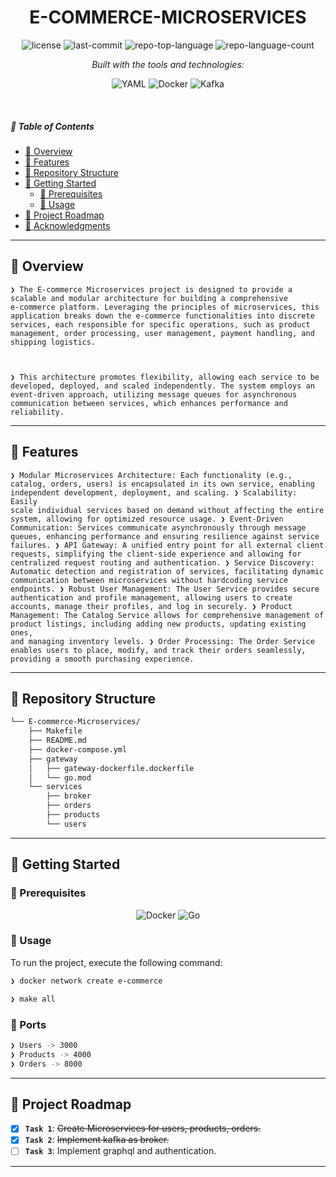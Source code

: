 <p align="center">
    <h1 align="center">E-COMMERCE-MICROSERVICES</h1>
</p>

<p align="center">
	<img src="https://img.shields.io/github/license/RushinShah22/E-commerce-Microservices?style=flat&logo=opensourceinitiative&logoColor=white&color=0080ff" alt="license">
	<img src="https://img.shields.io/github/last-commit/RushinShah22/E-commerce-Microservices?style=flat&logo=git&logoColor=white&color=0080ff" alt="last-commit">
	<img src="https://img.shields.io/github/languages/top/RushinShah22/E-commerce-Microservices?style=flat&color=0080ff" alt="repo-top-language">
	<img src="https://img.shields.io/github/languages/count/RushinShah22/E-commerce-Microservices?style=flat&color=0080ff" alt="repo-language-count">
    
</p>
<p align="center">
		<em>Built with the tools and technologies:</em>
</p>
<p align="center">
	<img src="https://img.shields.io/badge/YAML-CB171E.svg?style=flat&logo=YAML&logoColor=white" alt="YAML">
	<img src="https://img.shields.io/badge/Docker-2496ED.svg?style=flat&logo=Docker&logoColor=white" alt="Docker">
	<img src="https://img.shields.io/badge/apache-kafka.svg?style=flat&logo=Go&logoColor=white" alt="Kafka">
</p>

<br>

##### 🔗 Table of Contents

- [📍 Overview](#-overview)
- [👾 Features](#-features)
- [📂 Repository Structure](#-repository-structure)
- [🚀 Getting Started](#-getting-started)
  - [🔖 Prerequisites](#-prerequisites)
  - [🤖 Usage](#-usage)
- [📌 Project Roadmap](#-project-roadmap)
- [🙌 Acknowledgments](#-acknowledgments)

---

## 📍 Overview

<code>❯ The E-commerce Microservices project is designed to provide a scalable and modular architecture for building a comprehensive e-commerce platform. Leveraging the principles of microservices, this application breaks down the e-commerce functionalities into discrete services, each responsible for specific operations, such as product management, order processing, user management, payment handling, and shipping logistics.

❯ This architecture promotes flexibility, allowing each service to be developed, deployed, and scaled independently. The system employs an event-driven approach, utilizing message queues for asynchronous communication between services, which enhances performance and reliability.</code>

---

## 👾 Features

<code>❯ Modular Microservices Architecture: Each functionality (e.g., catalog, orders, users) is encapsulated in its own service, enabling independent development, deployment, and scaling.
❯ Scalability: Easily scale individual services based on demand without affecting the entire system, allowing for optimized resource usage.
❯ Event-Driven Communication: Services communicate asynchronously through message queues, enhancing performance and ensuring resilience against service failures.
❯ API Gateway: A unified entry point for all external client requests, simplifying the client-side experience and allowing for centralized request routing and authentication.
❯ Service Discovery: Automatic detection and registration of services, facilitating dynamic communication between microservices without hardcoding service endpoints.
❯ Robust User Management: The User Service provides secure authentication and profile management, allowing users to create accounts, manage their profiles, and log in securely.
❯ Product Management: The Catalog Service allows for comprehensive management of product listings, including adding new products, updating existing ones, and managing inventory levels.
❯ Order Processing: The Order Service enables users to place, modify, and track their orders seamlessly, providing a smooth purchasing experience.</code>

---

## 📂 Repository Structure

```sh
└── E-commerce-Microservices/
    ├── Makefile
    ├── README.md
    ├── docker-compose.yml
    ├── gateway
    │   ├── gateway-dockerfile.dockerfile
    │   └── go.mod
    └── services
        ├── broker
        ├── orders
        ├── products
        └── users
```

---

## 🚀 Getting Started

### 🔖 Prerequisites

<p align="center">
	<img src="https://img.shields.io/badge/Docker-2496ED.svg?style=flat&logo=Docker&logoColor=white" alt="Docker">
	<img src="https://img.shields.io/badge/Go-00ADD8.svg?style=flat&logo=Go&logoColor=white" alt="Go">
</p>

### 🤖 Usage

To run the project, execute the following command:

```sh
❯ docker network create e-commerce
```

```sh
❯ make all
```

### 🔌 Ports

```sh
❯ Users -> 3000
❯ Products -> 4000
❯ Orders -> 8000
```

---

## 📌 Project Roadmap

- [x] **`Task 1`**: <strike>Create Microservices for users, products, orders.</strike>
- [x] **`Task 2`**: <strike>Implement kafka as broker.</strike>
- [ ] **`Task 3`**: Implement graphql and authentication.

---

